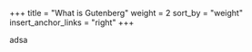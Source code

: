 +++
title = "What is Gutenberg"
weight = 2
sort_by = "weight"
insert_anchor_links = "right"
+++

adsa
